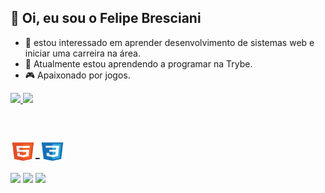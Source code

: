 


## 👋 Oi, eu sou o Felipe Bresciani
- 👀 estou interessado em aprender desenvolvimento de sistemas web e iniciar uma carreira na área.
- 🌱 Atualmente estou aprendendo a programar na Trybe.
- 🎮 Apaixonado por jogos.
<div align="inline_block">
  <a href="https://github.com/FelipeBresciani">
  <img height="180em" src="https://github-readme-stats.vercel.app/api?username=FelipeBresciani&show_icons=true&theme=nightowl&include_all_commits=true&count_private=true"/> <img height="180em" src="https://github-readme-stats.vercel.app/api/top-langs/?username=FelipeBresciani&layout=compact&langs_count=7&theme=nightowl"/>
<div style="display: inline_block"><br>
<h1>
<img align="center" alt="Felipe-HTML" height="30" width="40" src="https://raw.githubusercontent.com/devicons/devicon/master/icons/html5/html5-original.svg">
  <img align="center" alt="Felipe-CSS" height="30" width="40" src="https://raw.githubusercontent.com/devicons/devicon/master/icons/css3/css3-original.svg">
    </div>
 
  <div> 
  <a href="https://wa.me/5511983842128" target="_blank"><img src="https://img.shields.io/badge/WhatsApp-25D366?style=for-the-badge&logo=whatsapp&logoColor=white" target="_blank"></a>
    <a href = "fe968000322@gmail.com" target="_blank"><img src="https://img.shields.io/badge/-Gmail-%23333?style=for-the-badge&logo=gmail&logoColor=white" target="_blank"></a>
  <a href="https://www.linkedin.com/in/felipe-bresciani-buso-abb2a6238/" target="_blank"><img src="https://img.shields.io/badge/-LinkedIn-%230077B5?style=for-the-badge&logo=linkedin&logoColor=white" target="_blank"></a> 
